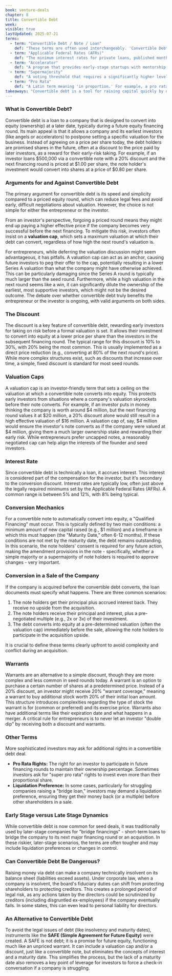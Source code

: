 ```yaml
---
book: venture-deals
chapter: 8
title: Convertible Debt
week: 
visible: true
lastUpdated: 2025-07-21
terms:
  - term: "Convertible Debt / Note / Loan"
    def: "These terms are often used interchangeably. 'Convertible Debt' is the financial concept of a loan that converts into equity. A 'Convertible Note' is the specific legal document detailing the loan's terms. For practical purposes in this context, they all refer to the same thing: raising money via a loan that will turn into company ownership later."
  - term: "Applicable Federal Rates (AFRs)"
    def: "The minimum interest rates for private loans, published monthly by the U.S. Internal Revenue Service (IRS). To prevent tax avoidance through interest-free 'gift' loans, any private loan - including a startup's convertible note - must have an interest rate at or above the AFR. Setting a rate below the AFR can create unintended tax liabilities for both the investor and the company, so compliance is standard practice."
  - term: "Accelerator"
    def: "A program that provides early-stage startups with mentorship, resources, and a small amount of seed funding in exchange for an equity stake. Accelerators typically run for a fixed period (e.g., three months) and culminate in a 'Demo Day' where the startups pitch to a larger group of potential investors."
  - term: "Supermajority"
    def: "A voting threshold that requires a significantly higher level of approval than a simple majority (over 50%). A supermajority might require a two-thirds (66.7%) or three-quarters (75%) vote, giving a substantial minority of stakeholders the power to block a decision."
  - term: "Pro Rata"
    def: "A Latin term meaning 'in proportion.' For example, a pro rata right gives an investor the opportunity to purchase a proportional number of shares in a future funding round, allowing them to maintain their percentage of ownership in the company."
takeaways: "Convertible debt is a tool for raising capital quickly by deferring the difficult negotiation over a startup's valuation. While it simplifies the initial investment, it introduces its own complexity through terms like the valuation cap and discount, which are meant to balance the risk and reward between founders and early investors. The key lesson is that this is not a 'simple' alternative to a priced round, but rather a different set of trade-offs that can significantly impact future fundraising and ownership. Understanding this concept shows how risk and future potential can be structured into a deal, a useful lesson for evaluating any high-risk, high-reward opportunity."
---
```


### What is Convertible Debt?
Convertible debt is a loan to a company that is designed to convert into equity (ownership) at a later date, typically during a future equity financing round. Its main appeal is that it allows a company and its earliest investors (like angels or accelerators) to postpone setting a specific valuation for the business. Instead of agreeing on a price per share today, the debt holders are promised shares in the future, often at a discount to the price paid by later investors, as a reward for their early-risk taking. For example, if an investor loans $500,000 via a convertible note with a 20% discount and the next financing round is priced at $1.00 per share, the note holder's investment would convert into shares at a price of $0.80 per share.

### Arguments for and Against Convertible Debt
The primary argument for convertible debt is its speed and simplicity compared to a priced equity round, which can reduce legal fees and avoid early, difficult negotiations about valuation. However, the choice is not simple for either the entrepreneur or the investor.

From an investor's perspective, forgoing a priced round means they might end up paying a higher effective price if the company becomes very successful before the next financing. To mitigate this risk, investors often insist on a **valuation cap**, which sets a maximum valuation at which their debt can convert, regardless of how high the next round's valuation is.

For entrepreneurs, while deferring the valuation discussion might seem advantageous, it has pitfalls. A valuation cap can act as an anchor, causing future investors to peg their offer to the cap, potentially resulting in a lower Series A valuation than what the company might have otherwise achieved. This can be particularly damaging since the Series A round is typically much larger than the seed round. Furthermore, while a high valuation in the next round seems like a win, it can significantly dilute the ownership of the earliest, most supportive investors, which might not be the desired outcome. The debate over whether convertible debt truly benefits the entrepreneur or the investor is ongoing, with valid arguments on both sides.

### The Discount
The discount is a key feature of convertible debt, rewarding early investors for taking on risk before a formal valuation is set. It allows their investment to convert into equity at a lower price per share than the investors in the subsequent financing round. The typical range for this discount is 10% to 30%, with 20% being the most common. This is usually implemented as a direct price reduction (e.g., converting at 80% of the next round's price). While more complex structures exist, such as discounts that increase over time, a simple, fixed discount is standard for most seed rounds.

### Valuation Caps
A valuation cap is an investor-friendly term that sets a ceiling on the valuation at which a convertible note converts into equity. This protects early investors from situations where a company's valuation skyrockets before their note converts. For example, if an investor puts in money thinking the company is worth around $4 million, but the next financing round values it at $20 million, a 20% discount alone would still result in a high effective valuation of $16 million. A valuation cap of, say, $4 million would ensure the investor's note converts as if the company were valued at $4 million, giving them a much larger ownership stake and rewarding their early risk. While entrepreneurs prefer uncapped notes, a reasonably negotiated cap can help align the interests of the founder and seed investors.

### Interest Rate
Since convertible debt is technically a loan, it accrues interest. This interest is considered part of the compensation for the investor, but it's secondary to the conversion discount. Interest rates are typically low, often just above the legally required minimums set by the Applicable Federal Rates (AFRs). A common range is between 5% and 12%, with 8% being typical.

### Conversion Mechanics
For a convertible note to automatically convert into equity, a "Qualified Financing" must occur. This is typically defined by two main conditions: a minimum amount of new capital raised (e.g., $1 million) and a timeframe in which this must happen (the "Maturity Date," often 6-12 months). If these conditions are not met by the maturity date, the debt remains outstanding. In this scenario, the note holders' consent is required for any future action, making the amendment provisions in the note - specifically, whether a simple majority or a supermajority of note holders is required to approve changes - very important.

### Conversion in a Sale of the Company
If the company is acquired before the convertible debt converts, the loan documents must specify what happens. There are three common scenarios:
1.  The note holders get their principal plus accrued interest back. They receive no upside from the acquisition.
2.  The note holders receive their principal and interest, plus a pre-negotiated multiple (e.g., 2x or 3x) of their investment.
3.  The debt converts into equity at a pre-determined valuation (often the valuation cap) immediately before the sale, allowing the note holders to participate in the acquisition upside.

It is crucial to define these terms clearly upfront to avoid complexity and conflict during an acquisition.

### Warrants
Warrants are an alternative to a simple discount, though they are more complex and less common in seed rounds today. A warrant is an option to purchase a certain number of shares at a predetermined price. Instead of a 20% discount, an investor might receive 20% "warrant coverage," meaning a warrant to buy additional stock worth 20% of their initial loan amount. This structure introduces complexities regarding the type of stock the warrant is for (common or preferred) and its exercise price. Warrants also have additional terms like their expiration date and what happens in a merger. A critical rule for entrepreneurs is to never let an investor "double dip" by receiving both a discount and warrants.

### Other Terms
More sophisticated investors may ask for additional rights in a convertible debt deal.
* **Pro Rata Rights:** The right for an investor to participate in future financing rounds to maintain their ownership percentage. Sometimes investors ask for "super pro rata" rights to invest even more than their proportional share.
* **Liquidation Preference:** In some cases, particularly for struggling companies raising a "bridge loan," investors may demand a liquidation preference, ensuring they get their money back (or a multiple) before other shareholders in a sale.

### Early Stage versus Late Stage Dynamics
While convertible debt is now common for seed deals, it was traditionally used by later-stage companies for "bridge financings" - short-term loans to bridge the company to its next major financing round or an acquisition. In these riskier, later-stage scenarios, the terms are often tougher and may include liquidation preferences or changes in control.

### Can Convertible Debt Be Dangerous?
Raising money via debt can make a company technically insolvent on its balance sheet (liabilities exceed assets). Under corporate law, when a company is insolvent, the board's fiduciary duties can shift from protecting shareholders to protecting creditors. This creates a prolonged period of legal risk, as any actions taken by the directors could be scrutinized by creditors (including disgruntled ex-employees) if the company eventually fails. In some states, this can even lead to personal liability for directors.

### An Alternative to Convertible Debt
To avoid the legal issues of debt (like insolvency and maturity dates), instruments like the **SAFE (Simple Agreement for Future Equity)** were created. A SAFE is not debt; it is a promise for future equity, functioning much like an unpriced warrant. It can include a valuation cap and/or a discount, just like a convertible note, but eliminates the concepts of interest and a maturity date. This simplifies the process, but the lack of a maturity date also removes a key point of leverage for investors to force a check-in conversation if a company is struggling.